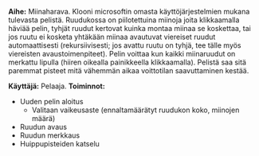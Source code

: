 **Aihe:**
Miinaharava. Klooni microsoftin omasta käyttöjärjestelmien mukana tulevasta pelistä. Ruudukossa on piilotettuina miinoja joita klikkaamalla häviää pelin, tyhjät ruudut kertovat kuinka montaa miinaa se koskettaa, tai jos ruutu ei kosketa yhtäkään miinaa avautuvat viereiset ruudut automaattisesti (rekursiivisesti; jos avattu ruutu on tyhjä, tee tälle myös viereisten avaustoimenpiteet). Pelin voittaa kun kaikki miinaruudut on merkattu lipulla (hiiren oikealla painikkeella klikkaamalla). Pelistä saa sitä paremmat pisteet mitä vähemmän aikaa voittotilan saavuttaminen kestää.

**Käyttäjä:**
Pelaaja.
**Toiminnot:**
- Uuden pelin aloitus
  - Valitaan vaikeusaste (ennaltamäärätyt ruudukon koko, miinojen määrä)
- Ruudun avaus
- Ruudun merkkaus
- Huippupisteiden katselu
